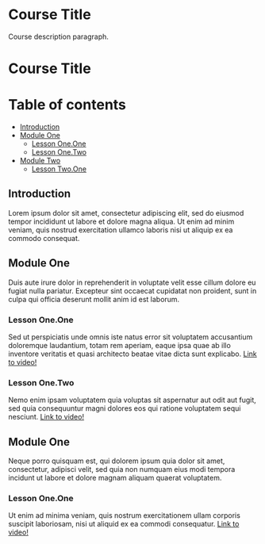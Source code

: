 # Course Title
Course description paragraph.

# Course Title

# Table of contents

* [Introduction](#introduction)
* [Module One](#module-one)
  * [Lesson One.One](#lesson-one.one)
  * [Lesson One.Two](#lesson-one.two)  
* [Module Two](#module-two)
  * [Lesson Two.One](#lesson-two.one)


## Introduction

Lorem ipsum dolor sit amet, consectetur adipiscing elit, sed do eiusmod tempor incididunt ut labore et dolore magna aliqua. Ut enim ad minim veniam, quis nostrud exercitation ullamco laboris nisi ut aliquip ex ea commodo consequat.

## Module One

Duis aute irure dolor in reprehenderit in voluptate velit esse cillum dolore eu fugiat nulla pariatur. Excepteur sint occaecat cupidatat non proident, sunt in culpa qui officia deserunt mollit anim id est laborum.

### Lesson One.One

Sed ut perspiciatis unde omnis iste natus error sit voluptatem accusantium doloremque laudantium, totam rem aperiam, eaque ipsa quae ab illo inventore veritatis et quasi architecto beatae vitae dicta sunt explicabo. 
[Link to video!](http://google.com)

### Lesson One.Two

Nemo enim ipsam voluptatem quia voluptas sit aspernatur aut odit aut fugit, sed quia consequuntur magni dolores eos qui ratione voluptatem sequi nesciunt.
[Link to video!](http://mit.edu)

## Module One

Neque porro quisquam est, qui dolorem ipsum quia dolor sit amet, consectetur, adipisci velit, sed quia non numquam eius modi tempora incidunt ut labore et dolore magnam aliquam quaerat voluptatem.

### Lesson One.One

Ut enim ad minima veniam, quis nostrum exercitationem ullam corporis suscipit laboriosam, nisi ut aliquid ex ea commodi consequatur.
[Link to video!](http://amazon.com)
